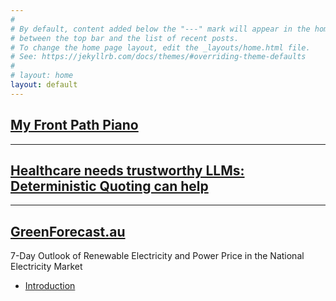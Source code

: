 ```yaml
---
#
# By default, content added below the "---" mark will appear in the home page
# between the top bar and the list of recent posts.
# To change the home page layout, edit the _layouts/home.html file.
# See: https://jekyllrb.com/docs/themes/#overriding-theme-defaults
#
# layout: home
layout: default
---
```


## [My Front Path Piano](/front-path-piano)
---
## [Healthcare needs trustworthy LLMs: Deterministic Quoting can help](/deterministic-quoting)
---
## [GreenForecast.au](http://greenforecast.au)
7-Day Outlook of Renewable Electricity and Power Price in the National Electricity Market
- [Introduction](/greenforecast)
